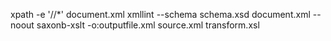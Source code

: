 xpath -e '//*' document.xml
xmllint --schema schema.xsd document.xml --noout
saxonb-xslt -o:outputfile.xml source.xml transform.xsl